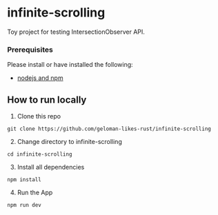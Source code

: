 # infinite-scrolling
Toy project for testing IntersectionObserver API.

### Prerequisites

Please install or have installed the following:
- [nodejs and npm](https://nodejs.org/en/download/)

## How to run locally

1. Clone this repo
```
git clone https://github.com/geloman-likes-rust/infinite-scrolling
```

2. Change directory to infinite-scrolling
```
cd infinite-scrolling
```

3. Install all dependencies
```
npm install
```

4. Run the App
```
npm run dev
```

